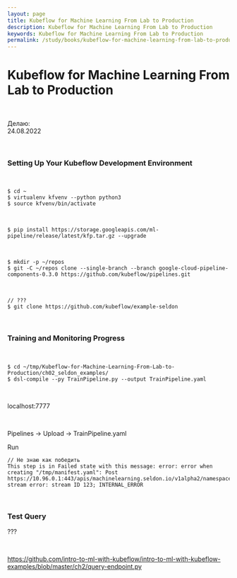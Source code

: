 ```yaml
---
layout: page
title: Kubeflow for Machine Learning From Lab to Production
description: Kubeflow for Machine Learning From Lab to Production
keywords: Kubeflow for Machine Learning From Lab to Production
permalink: /study/books/kubeflow-for-machine-learning-from-lab-to-production/run/
---
```


# Kubeflow for Machine Learning From Lab to Production

<br/>

Делаю:  
24.08.2022

<br/>

### Setting Up Your Kubeflow Development Environment

<br/>

```
$ cd ~
$ virtualenv kfvenv --python python3
$ source kfvenv/bin/activate
```

<!--

<br/>

```
$ cd ~/tmp/intro-to-ml-with-kubeflow-examples/
```

<br/>

```
// $ chmod +x ./dev-setup/install-kf-pipeline-sdk.sh
// $ ./dev-setup/install-kf-pipeline-sdk.sh
```

-->

<br/>

```
$ pip install https://storage.googleapis.com/ml-pipeline/release/latest/kfp.tar.gz --upgrade
```

<br/>

```
$ mkdir -p ~/repos
$ git -C ~/repos clone --single-branch --branch google-cloud-pipeline-components-0.3.0 https://github.com/kubeflow/pipelines.git
```

<br/>

```
// ???
$ git clone https://github.com/kubeflow/example-seldon
```

<br/>

### Training and Monitoring Progress

<br/>

```
$ cd ~/tmp/Kubeflow-for-Machine-Learning-From-Lab-to-Production/ch02_seldon_examples/
$ dsl-compile --py TrainPipeline.py --output TrainPipeline.yaml
```

<br/>

localhost:7777

<br/>

Pipelines -> Upload -> TrainPipeline.yaml

Run

```
// Не знаю как победить
This step is in Failed state with this message: error: error when creating "/tmp/manifest.yaml": Post https://10.96.0.1:443/apis/machinelearning.seldon.io/v1alpha2/namespaces/kubeflow/seldondeployments: stream error: stream ID 123; INTERNAL_ERROR
```

<br/>

### Test Query

???

<br/>

https://github.com/intro-to-ml-with-kubeflow/intro-to-ml-with-kubeflow-examples/blob/master/ch2/query-endpoint.py
